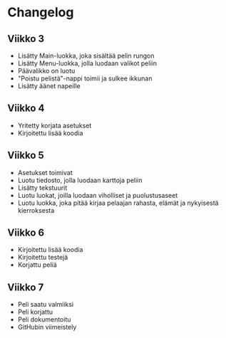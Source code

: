 # Changelog

## Viikko 3
- Lisätty Main-luokka, joka sisältää pelin rungon
- Lisätty Menu-luokka, jolla luodaan valikot peliin
- Päävalikko on luotu
- "Poistu pelistä"-nappi toimii ja sulkee ikkunan
- Lisätty äänet napeille

## Viikko 4
- Yritetty korjata asetukset
- Kirjoitettu lisää koodia

## Viikko 5
- Asetukset toimivat
- Luotu tiedosto, jolla luodaan karttoja peliin
- Lisätty tekstuurit
- Luotu luokat, joilla luodaan viholliset ja puolustusaseet
- Luotu luokka, joka pitää kirjaa pelaajan rahasta, elämät ja nykyisestä kierroksesta

## Viikko 6
- Kirjoitettu lisää koodia
- Kirjoitettu testejä
- Korjattu peliä

## Viikko 7
- Peli saatu valmiiksi
- Peli korjattu
- Peli dokumentoitu
- GitHubin viimeistely
